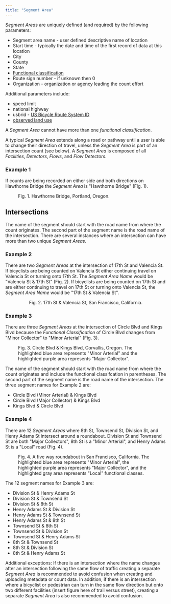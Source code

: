 ```yaml
---
title: "Segment Area"
---
```

_Segment Areas_ are uniquely defined (and required) by the following parameters:
* Segment area name - user defined descriptive name of location
* Start time - typically the date and time of the first record of data at this location
* City
* County
* State
* [Functional classification](https://psutrec.github.io/documentation/documents/07-parameter-definitions/)  
* Route sign number - if unknown then 0
* Organization - organization or agency leading the count effort
  
Additional parameters include:
* speed limit
* national highway
* usbrid - [US Bicycle Route System ID](https://www.adventurecycling.org/routes-and-maps/us-bicycle-route-system/)
* [observed land use](https://psutrec.github.io/documentation/documents/07-parameter-definitions/)  
  
A _Segment Area_ cannot have more than one _functional classification_.

A typical _Segment Area_ extends along a road or pathway until a user is able to change their direction of travel, unless the _Segment Area_ is part of an intersection count (see below). A _Segment Area_ is composed of all _Facilities_, _Detectors_, _Flows_, and _Flow Detectors_.

### Example 1
If counts are being recorded on either side and both directions on Hawthorne Bridge the _Segment Area_ is "Hawthorne Bridge" (Fig. 1).

<figure class="left-align">
  <img src="{{ site.url }}{{site.baseurl }}/assets/images/seg-hawthorn-bridge-img.jpg" alt = "">
  <figcaption>Fig. 1. Hawthorne Bridge, Portland, Oregon.</figcaption>
</figure>  

## Intersections
The name of the segment should start with the road name from where the count originates. The second part of the segment name is the road name of the intersection. There are several instances where an intersection can have more than two unique _Segment Areas_.

### Example 2
There are two _Segment Areas_ at the intersection of 17th St and Valencia St. If bicyclists are being counted on Valencia St either continuing travel on Valencia St or turning onto 17th St. The _Segment Area Name_ would be "Valencia St & 17th St" (Fig. 2). If bicyclists are being counted on 17th St and are either continuing to travel on 17th St or turning onto Valencia St, the _Segment Area Name_ would be "17th St & Valencia St".

<figure align = "center">
  <img src="{{ site.url }}{{site.baseurl }}/assets/images/seg-17thSt-ValenciaSt-img.png" alt="">
  <figcaption>Fig. 2. 17th St & Valencia St, San Francisco, California.</figcaption>
</figure>  

### Example 3
There are three _Segment Areas_ at the intersection of Circle Blvd and Kings Blvd because the _Functional Classification_ of Circle Blvd changes from "Minor Collector" to "Minor Arterial" (Fig. 3).

<figure class="left-align">
  <img src="{{ site.url }}{{ site.baseurl }}/assets/images/seg-CircleBlvdAndKingsBlvd-img.png" alt="">
  <figcaption>Fig. 3. Circle Blvd & Kings Blvd, Corvallis, Oregon. The highlighted blue area represents "Minor Arterial" and the highlighted purple area represents "Major Collector".</figcaption>
</figure>

The name of the segment should start with the road name from where the count originates and include the functional classifcation in parentheses. The second part of the segment name is the road name of the intersection. The three segment names for Example 2 are:
- Circle Blvd (Minor Arterial) & Kings Blvd
- Circle Blvd (Major Collector) & Kings Blvd
- Kings Blvd & Circle Blvd

### Example 4
There are 12 _Segment Areas_ where 8th St, Townsend St, Division St, and Henry Adams St intersect around a roundabout. Division St and Townsend St are both "Major Collectors", 8th St is a "Minor Arterial", and Henry Adams St is a "Local" road (Fig. 4).

<figure class="align-left">
  <img src="{{ site.url }}{{ site.baseurl }}/assets/images/seg-8thSt-TownsendSt-img.png" alt="">
  <figcaption>Fig. 4. A five way roundabout in San Francisco, California. The highlighted blue area represents "Minor Arterial", the highlighted purple area represents "Major Collector", and the highlighted gray area represents "Local" functional classes.</figcaption>
</figure>

The 12 segment names for Example 3 are:
- Division St & Henry Adams St
- Division St & Townsend St
- Division St & 8th St
- Henry Adams St & Division St
- Henry Adams St & Townsend St
- Henry Adams St & 8th St
- Townsend St & 8th St
- Townsend St & Division St
- Townsend St & Henry Adams St
- 8th St & Townsend St
- 8th St & Division St
- 8th St & Henry Adams St

Additional exceptions: If there is an intersection where the name changes after an intersection following the same flow of traffic creating a separate _Segment Area_ is recommended to avoid confusion when creating and uploading metadata or count data. In addition, if there is an intersection where a bicyclist or pedestrian can turn in the same flow direction but onto two different facilities (insert figure here of trail versus street), creating a separate _Segment Area_ is also recommended to avoid confusion.  
